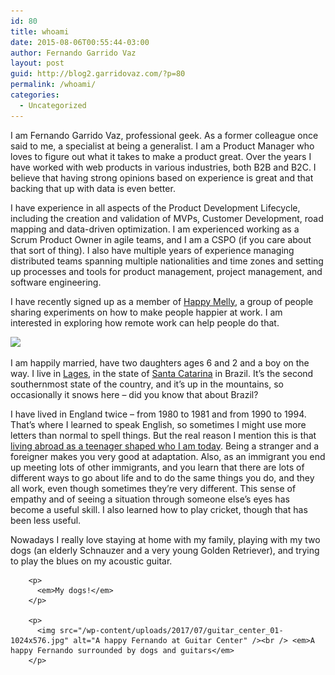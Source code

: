 ```yaml
---
id: 80
title: whoami
date: 2015-08-06T00:55:44-03:00
author: Fernando Garrido Vaz
layout: post
guid: http://blog2.garridovaz.com/?p=80
permalink: /whoami/
categories:
  - Uncategorized
---
```

I am Fernando Garrido Vaz, professional geek. As a former colleague once said to me, a specialist at being a generalist. I am a Product Manager who loves to figure out what it takes to make a product great. Over the years I have worked with web products in various industries, both B2B and B2C. I believe that having strong opinions based on experience is great and that backing that up with data is even better. 

I have experience in all aspects of the Product Development Lifecycle, including the creation and validation of MVPs, Customer Development, road mapping and data-driven optimization. I am experienced working as a Scrum Product Owner in agile teams, and I am a CSPO (if you care about that sort of thing). I also have multiple years of experience managing distributed teams spanning multiple nationalities and time zones and setting up processes and tools for product management, project management, and software engineering. 

I have recently signed up as a member of [Happy Melly](http://www.happymelly.com), a group of people sharing experiments on how to make people happier at work. I am interested in exploring how remote work can help people do that.

<a href="http://happymelly.com/members#228" target="_blank"><img src="http://bit.ly/hm_badge_gray" /></a>

I am happily married, have two daughters ages 6 and 2 and a boy on the way. I live in [Lages](https://en.wikipedia.org/wiki/Lages), in the state of [Santa Catarina](https://en.wikipedia.org/wiki/Santa_Catarina_(state)) in Brazil. It&#8217;s the second southernmost state of the country, and it&#8217;s up in the mountains, so occasionally it snows here &#8211; did you know that about Brazil?

I have lived in England twice &#8211; from 1980 to 1981 and from 1990 to 1994. That&#8217;s where I learned to speak English, so sometimes I might use more letters than normal to spell things. But the real reason I mention this is that [living abroad as a teenager shaped who I am today](http://blog.garridovaz.com/playing-conkers-and-building-products/). Being a stranger and a foreigner makes you very good at adaptation. Also, as an immigrant you end up meeting lots of other immigrants, and you learn that there are lots of different ways to go about life and to do the same things you do, and they all work, even though sometimes they&#8217;re very different. This sense of empathy and of seeing a situation through someone else&#8217;s eyes has become a useful skill. I also learned how to play cricket, though that has been less useful.

Nowadays I really love staying at home with my family, playing with my two dogs (an elderly Schnauzer and a very young Golden Retriever), and trying to play the blues on my acoustic guitar. 

<div id="fb-root">
</div>



<div class="fb-video" data-allowfullscreen="1" data-href="/garridovaz/videos/vb.579486527/10153816895296528/?type=3">
  <div class="fb-xfbml-parse-ignore">
    <blockquote cite="https://www.facebook.com/garridovaz/videos/10153816895296528/">
      <p>
        <a href="https://www.facebook.com/garridovaz/videos/10153816895296528/"></a></div> </div> 
        
        <p>
          <em>My dogs!</em>
        </p>
        
        <p>
          <img src="/wp-content/uploads/2017/07/guitar_center_01-1024x576.jpg" alt="A happy Fernando at Guitar Center" /><br /> <em>A happy Fernando surrounded by dogs and guitars</em>
        </p>